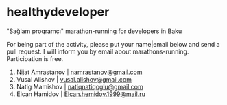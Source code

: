 # healthydeveloper
"Sağlam proqramçı" marathon-running for developers in Baku

For being part of the activity, please put your name|email below and send a pull request.
I will inform you by email about marathons-running.
Participation is free.

1. Nijat Amrastanov | namrastanov@gmail.com
2. Vusal Alishov    | vusal.alishov@gmail.com
3. Natig Mamishov   | natiqnatiqoglu@gmail.com
4. Elcan Hamidov    | Elcan.hemidov.1999@mail.ru
